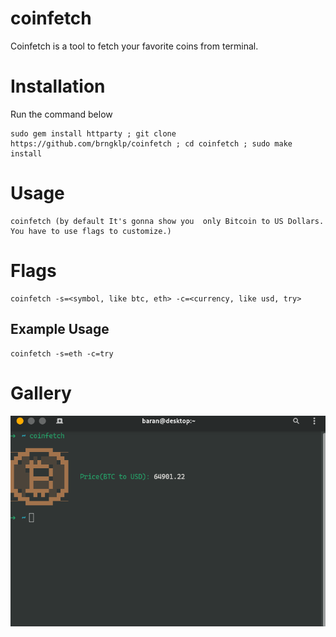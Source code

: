 # coinfetch
Coinfetch is a tool to fetch your favorite coins from terminal. 

# Installation
Run the command below
```
sudo gem install httparty ; git clone https://github.com/brngklp/coinfetch ; cd coinfetch ; sudo make install
```

# Usage
```
coinfetch (by default It's gonna show you  only Bitcoin to US Dollars. You have to use flags to customize.)
```
# Flags
```
coinfetch -s=<symbol, like btc, eth> -c=<currency, like usd, try>
```
## Example Usage
```
coinfetch -s=eth -c=try
```

<h1>Gallery</h1>
<div align="center">
<img src="pics/inuse.png">
</div>

